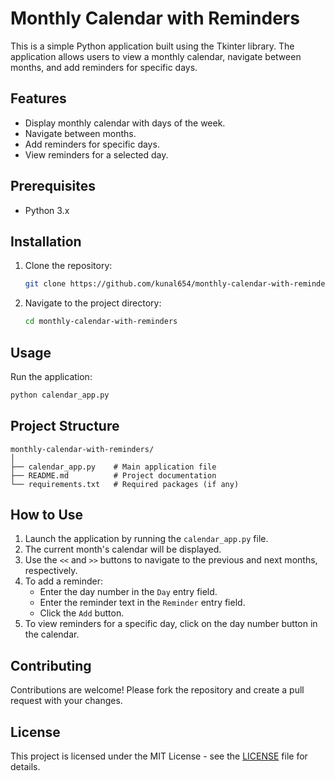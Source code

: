 

# Monthly Calendar with Reminders

This is a simple Python application built using the Tkinter library. The application allows users to view a monthly calendar, navigate between months, and add reminders for specific days. 

## Features

- Display monthly calendar with days of the week.
- Navigate between months.
- Add reminders for specific days.
- View reminders for a selected day.

## Prerequisites

- Python 3.x

## Installation

1. Clone the repository:
    ```bash
    git clone https://github.com/kunal654/monthly-calendar-with-reminders.git
    ```
2. Navigate to the project directory:
    ```bash
    cd monthly-calendar-with-reminders
    ```

## Usage

Run the application:
```bash
python calendar_app.py
```

## Project Structure

```
monthly-calendar-with-reminders/
│
├── calendar_app.py    # Main application file
├── README.md          # Project documentation
└── requirements.txt   # Required packages (if any)
```

## How to Use

1. Launch the application by running the `calendar_app.py` file.
2. The current month's calendar will be displayed.
3. Use the `<<` and `>>` buttons to navigate to the previous and next months, respectively.
4. To add a reminder:
    - Enter the day number in the `Day` entry field.
    - Enter the reminder text in the `Reminder` entry field.
    - Click the `Add` button.
5. To view reminders for a specific day, click on the day number button in the calendar.

## Contributing

Contributions are welcome! Please fork the repository and create a pull request with your changes.

## License

This project is licensed under the MIT License - see the [LICENSE](LICENSE) file for details.



